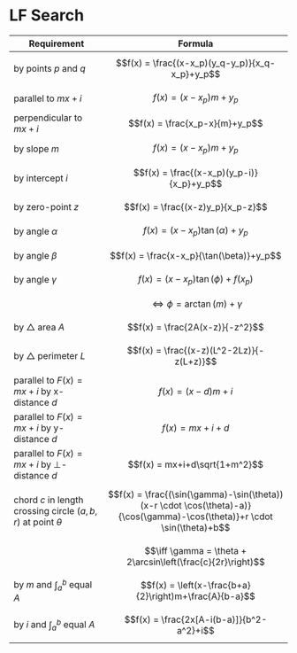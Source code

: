 # LF Search

| Requirement | Formula |
|--|--|
| by points $p$ and $q$ | $$f(x) = \frac{(x-x_p)(y_q-y_p)}{x_q-x_p}+y_p$$ |
| parallel to $mx+i$ | $$f(x) = (x-x_p)m+y_p$$ |
| perpendicular to $mx+i$ | $$f(x) = \frac{x_p-x}{m}+y_p$$ |
| by slope $m$ | $$f(x) = (x-x_p)m+y_p$$ |
| by intercept $i$ | $$f(x) = \frac{(x-x_p)(y_p-i)}{x_p}+y_p$$ |
| by zero-point $z$ | $$f(x) = \frac{(x-z)y_p}{x_p-z}$$ |
| by angle $\alpha$ | $$f(x) = (x-x_p)\tan(\alpha)+y_p$$ |
| by angle $\beta$ | $$f(x) = \frac{x-x_p}{\tan(\beta)}+y_p$$ |
| by angle $\gamma$ | $$f(x) = (x-x_p)\tan(\phi)+f(x_p)$$ |
| | $$\iff \phi = \arctan(m)+\gamma$$ |
| by $\triangle$ area $A$ | $$f(x) = \frac{2A(x-z)}{-z^2}$$ |
| by $\triangle$ perimeter $L$ | $$f(x) = \frac{(x-z)(L^2-2Lz)}{-z(L+z)}$$ |
| parallel to $F(x)=mx+i$ by x-distance $d$ | $$f(x) = (x-d)m+i$$ |
| parallel to $F(x)=mx+i$ by y-distance $d$ | $$f(x) = mx+i+d$$ |
| parallel to $F(x)= mx+i$ by $\perp$-distance $d$ | $$f(x) = mx+i+d\sqrt{1+m^2}$$ |
| chord $c$ in length crossing circle $(a,b,r)$ at point $\theta$ | $$f(x) = \frac{(\sin(\gamma)-\sin(\theta))(x-r \cdot \cos(\theta)-a)}{\cos(\gamma)-\cos(\theta)}+r \cdot \sin(\theta)+b$$ |
| | $$\iff \gamma = \theta + 2\arcsin\left(\frac{c}{2r}\right)$$ |
| by $m$ and $\displaystyle\int_a^b$ equal $A$ | $$f(x) = \left(x-\frac{b+a}{2}\right)m+\frac{A}{b-a}$$ |
| by $i$ and $\displaystyle\int_a^b$ equal $A$ | $$f(x) = \frac{2x[A-i(b-a)]}{b^2-a^2}+i$$ |

